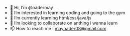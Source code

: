 - 👋 Hi, I’m @nadermay
- 👀 I’m interested in learning coding and going to the gym
- 🌱 I’m currently learning html/css/java/js
- 💞️ I’m looking to collaborate on anthing i wanna learn 
- 📫 How to reach me : maynader08@gmail.com

<!---
nadermay/nadermay is a ✨ special ✨ repository because its `README.md` (this file) appears on your GitHub profile.
You can click the Preview link to take a look at your changes.
--->
